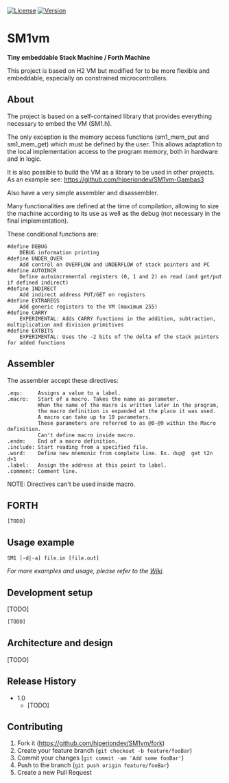  [![License](https://img.shields.io/badge/licence-GPLv3-blue.svg?style=flat)](https://github.com/hiperiondev/SM1vm/blob/master/LICENSE) [![Version](https://img.shields.io/badge/version-v1.0-blue.svg)](https://github.com/hiperiondev/SM1vm/)
# SM1vm
 **Tiny embeddable Stack Machine / Forth Machine**

This project is based on H2 VM but modified for to be more flexible and embeddable, especially on constrained microcontrollers.

## About
The project is based on a self-contained library that provides everything necessary to embed the VM (SM1.h).  

The only exception is the memory access functions (sm1_mem_put and sm1_mem_get) which must be defined by the user. This allows adaptation to the local implementation access to the program memory, both in hardware and in logic.

It is also possible to build the VM as a library to be used in other projects. As an example see: <https://github.com/hiperiondev/SM1vm-Gambas3>

Also have a very simple assembler and disassembler.

Many functionalities are defined at the time of compilation, allowing to size the machine according to its use as well as the debug (not necessary in the final implementation).
  
These conditional functions are:  
```
#define DEBUG  
    DEBUG information printing  
#define UNDER_OVER  
    Add control on OVERFLOW and UNDERFLOW of stack pointers and PC  
#define AUTOINCR
    Define autoincremental registers (0, 1 and 2) on read (and get/put if defined indirect)
#define INDIRECT
    Add indirect address PUT/GET on registers
#define EXTRAREGS  
    Add generic registers to the VM (maximum 255)  
#define CARRY  
    EXPERIMENTAL: Adds CARRY functions in the addition, subtraction, multiplication and division primitives  
#define EXTBITS  
    EXPERIMENTAL: Uses the -2 bits of the delta of the stack pointers for added functions
```

## Assembler
 The assembler accept these directives:
```
.equ:     Assigns a value to a label.
.macro:   Start of a macro. Takes the name as parameter.
          When the name of the macro is written later in the program, 
          the macro definition is expanded at the place it was used. 
          A macro can take up to 10 parameters. 
          These parameters are referred to as @0-@9 within the Macro definition.
          Can't define macro inside macro.
.endm:    End of a macro definition.
.include: Start reading from a specified file.
.word:    Define new mnemonic from complete line. Ex. dup@  get t2n d+1
.label:   Assign the address at this point to label.
.comment: Comment line.
```
NOTE: Directives can't be used inside macro.
## FORTH
```
[TODO]
```

## Usage example
```
SM1 [-d|-a] file.in [file.out]
```

_For more examples and usage, please refer to the [Wiki][wiki]._

## Development setup

[TODO]
```sh
[TODO]
```
## Architecture and design
[TODO]
## Release History

* 1.0
    * [TODO]

## Contributing

1. Fork it (<https://github.com/hiperiondev/SM1vm/fork>)
2. Create your feature branch (`git checkout -b feature/fooBar`)
3. Commit your changes (`git commit -am 'Add some fooBar'`)
4. Push to the branch (`git push origin feature/fooBar`)
5. Create a new Pull Request

<!-- Markdown link & img dfn's -->
[wiki]:https://github.com/hiperiondev/SM1vm/wiki/%5B1%5D-SM1vm:-Tiny-embeddable-Stack-Machine---Forth-Machine

